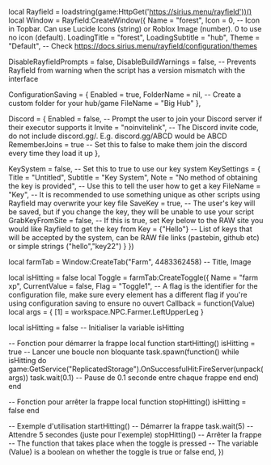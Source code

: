 local Rayfield = loadstring(game:HttpGet('https://sirius.menu/rayfield'))()
local Window = Rayfield:CreateWindow({
   Name = "forest",
   Icon = 0, -- Icon in Topbar. Can use Lucide Icons (string) or Roblox Image (number). 0 to use no icon (default).
   LoadingTitle = "forest",
   LoadingSubtitle = "hub",
   Theme = "Default", -- Check https://docs.sirius.menu/rayfield/configuration/themes

   DisableRayfieldPrompts = false,
   DisableBuildWarnings = false, -- Prevents Rayfield from warning when the script has a version mismatch with the interface

   ConfigurationSaving = {
      Enabled = true,
      FolderName = nil, -- Create a custom folder for your hub/game
      FileName = "Big Hub"
   },

   Discord = {
      Enabled = false, -- Prompt the user to join your Discord server if their executor supports it
      Invite = "noinvitelink", -- The Discord invite code, do not include discord.gg/. E.g. discord.gg/ABCD would be ABCD
      RememberJoins = true -- Set this to false to make them join the discord every time they load it up
   },

   KeySystem = false, -- Set this to true to use our key system
   KeySettings = {
      Title = "Untitled",
      Subtitle = "Key System",
      Note = "No method of obtaining the key is provided", -- Use this to tell the user how to get a key
      FileName = "Key", -- It is recommended to use something unique as other scripts using Rayfield may overwrite your key file
      SaveKey = true, -- The user's key will be saved, but if you change the key, they will be unable to use your script
      GrabKeyFromSite = false, -- If this is true, set Key below to the RAW site you would like Rayfield to get the key from
      Key = {"Hello"} -- List of keys that will be accepted by the system, can be RAW file links (pastebin, github etc) or simple strings ("hello","key22")
   }
})



local farmTab = Window:CreateTab("Farm", 4483362458) -- Title, Image


local isHitting = false
local Toggle = farmTab:CreateToggle({
   Name = "farm xp",
   CurrentValue = false,
   Flag = "Toggle1", -- A flag is the identifier for the configuration file, make sure every element has a different flag if you're using configuration saving to ensure no ouvert
   Callback = function(Value)
   local args = {
    [1] = workspace.NPC.Farmer.LeftUpperLeg
}

local isHitting = false -- Initialiser la variable isHitting

-- Fonction pour démarrer la frappe
local function startHitting()
    isHitting = true
    -- Lancer une boucle non bloquante
    task.spawn(function()
        while isHitting do
            game:GetService("ReplicatedStorage").OnSuccessfulHit:FireServer(unpack(args))
            task.wait(0.1) -- Pause de 0.1 seconde entre chaque frappe
        end
    end)
end

-- Fonction pour arrêter la frappe
local function stopHitting()
    isHitting = false
end

-- Exemple d'utilisation
startHitting() -- Démarrer la frappe
task.wait(5) -- Attendre 5 secondes (juste pour l'exemple)
stopHitting() -- Arrêter la frappe        
   -- The function that takes place when the toggle is pressed
   -- The variable (Value) is a boolean on whether the toggle is true or false
   end,
})
